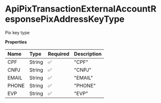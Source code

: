 # ApiPixTransactionExternalAccountResponsePixAddressKeyType

Pix key type

**Properties**

| Name  | Type   | Required | Description |
| :---- | :----- | :------- | :---------- |
| CPF   | String | ✅       | "CPF"       |
| CNPJ  | String | ✅       | "CNPJ"      |
| EMAIL | String | ✅       | "EMAIL"     |
| PHONE | String | ✅       | "PHONE"     |
| EVP   | String | ✅       | "EVP"       |

<!-- This file was generated by liblab | https://liblab.com/ -->
